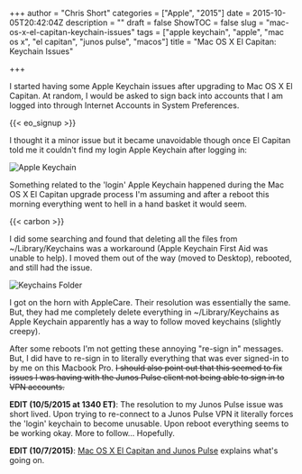 +++
author = "Chris Short"
categories = ["Apple", "2015"]
date = 2015-10-05T20:42:04Z
description = ""
draft = false
ShowTOC = false
slug = "mac-os-x-el-capitan-keychain-issues"
tags = ["apple keychain", "apple", "mac os x", "el capitan", "junos pulse", "macos"]
title = "Mac OS X El Capitan: Keychain Issues"

+++

I started having some Apple Keychain issues after upgrading to Mac OS X El Capitan. At random, I would be asked to sign back into accounts that I am logged into through Internet Accounts in System Preferences.

{{< eo_signup >}}

I thought it a minor issue but it became unavoidable though once El Capitan told me it couldn't find my login Apple Keychain after logging in:

![Apple Keychain](https://cache.chrisshort.net/file/cache-chrisshort-net/Fullscreen_10_5_15__11_44_AM.png)

Something related to the 'login' Apple Keychain happened during the Mac OS X El Capitan upgrade process I'm assuming and after a reboot this morning everything went to hell in a hand basket it would seem.

{{< carbon >}}

I did some searching and found that deleting all the files from ~/Library/Keychains was a workaround (Apple Keychain First Aid was unable to help). I moved them out of the way (moved to Desktop), rebooted, and still had the issue.

![Keychains Folder](https://cache.chrisshort.net/file/cache-chrisshort-net/Keychains.png)

I got on the horn with AppleCare. Their resolution was essentially the same. But, they had me completely delete everything in ~/Library/Keychains as Apple Keychain apparently has a way to follow moved keychains (slightly creepy).

After some reboots I'm not getting these annoying "re-sign in" messages. But, I did have to re-sign in to literally everything that was ever signed-in to by me on this Macbook Pro. ~~I should also point out that this seemed to fix issues I was having with the Junos Pulse client not being able to sign in to VPN accounts.~~

**EDIT (10/5/2015 at 1340 ET)**: The resolution to my Junos Pulse issue was short lived. Upon trying to re-connect to a Junos Pulse VPN it literally forces the 'login' keychain to become unusable. Upon reboot everything seems to be working okay. More to follow... Hopefully.

**EDIT (10/7/2015)**: [Mac OS X El Capitan and Junos Pulse](/mac-os-x-el-capitan-and-junos-pulse/) explains what's going on.